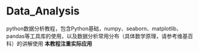 # Data_Analysis
python数据分析教程，包含Python基础，numpy、seaborn、matplotlib、pandas等工具库的使用，以及数据分析常用分布（具体数学原理，请参考维基百科）的讲解使用
<strong>本教程注重实际应用</strong>
